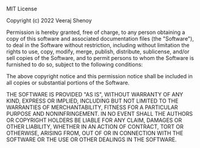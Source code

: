 MIT License

Copyright (c) 2022 Veeraj Shenoy

Permission is hereby granted, free of 
charge, to any person obtaining a copy
of this software and associated 
documentation files (the "Software"), to 
deal
in the Software without restriction, 
including without limitation the rights
to use, copy, modify, merge, publish, 
distribute, sublicense, and/or sell
copies of the Software, and to permit 
persons to whom the Software is
furnished to do so, subject to the following 
conditions:

The above copyright notice and this 
permission notice shall be included in all
copies or substantial portions of the 
Software.

THE SOFTWARE IS PROVIDED "AS IS", WITHOUT 
WARRANTY OF ANY KIND, EXPRESS OR
IMPLIED, INCLUDING BUT NOT LIMITED TO THE 
WARRANTIES OF MERCHANTABILITY,
FITNESS FOR A PARTICULAR PURPOSE AND 
NONINFRINGEMENT. IN NO EVENT SHALL THE
AUTHORS OR COPYRIGHT HOLDERS BE LIABLE FOR 
ANY CLAIM, DAMAGES OR OTHER
LIABILITY, WHETHER IN AN ACTION OF CONTRACT, 
TORT OR OTHERWISE, ARISING FROM,
OUT OF OR IN CONNECTION WITH THE SOFTWARE OR 
THE USE OR OTHER DEALINGS IN THE
SOFTWARE.

